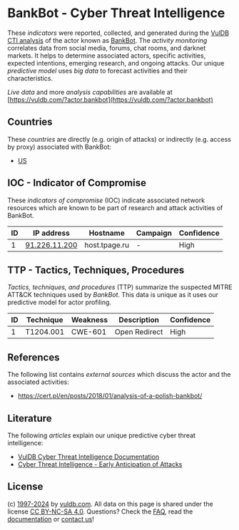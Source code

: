 # BankBot - Cyber Threat Intelligence

These _indicators_ were reported, collected, and generated during the [VulDB CTI analysis](https://vuldb.com/?kb.cti) of the actor known as [BankBot](https://vuldb.com/?actor.bankbot). The _activity monitoring_ correlates data from social media, forums, chat rooms, and darknet markets. It helps to determine associated actors, specific activities, expected intentions, emerging research, and ongoing attacks. Our unique _predictive model_ uses _big data_ to forecast activities and their characteristics.

_Live data_ and more _analysis capabilities_ are available at [https://vuldb.com/?actor.bankbot](https://vuldb.com/?actor.bankbot)

## Countries

These _countries_ are directly (e.g. origin of attacks) or indirectly (e.g. access by proxy) associated with BankBot:

* [US](https://vuldb.com/?country.us)

## IOC - Indicator of Compromise

These _indicators of compromise_ (IOC) indicate associated network resources which are known to be part of research and attack activities of BankBot.

ID | IP address | Hostname | Campaign | Confidence
-- | ---------- | -------- | -------- | ----------
1 | [91.226.11.200](https://vuldb.com/?ip.91.226.11.200) | host.tpage.ru | - | High

## TTP - Tactics, Techniques, Procedures

_Tactics, techniques, and procedures_ (TTP) summarize the suspected MITRE ATT&CK techniques used by _BankBot_. This data is unique as it uses our predictive model for actor profiling.

ID | Technique | Weakness | Description | Confidence
-- | --------- | -------- | ----------- | ----------
1 | T1204.001 | CWE-601 | Open Redirect | High

## References

The following list contains _external sources_ which discuss the actor and the associated activities:

* https://cert.pl/en/posts/2018/01/analysis-of-a-polish-bankbot/

## Literature

The following _articles_ explain our unique predictive cyber threat intelligence:

* [VulDB Cyber Threat Intelligence Documentation](https://vuldb.com/?kb.cti)
* [Cyber Threat Intelligence - Early Anticipation of Attacks](https://www.scip.ch/en/?labs.20201022)

## License

(c) [1997-2024](https://vuldb.com/?kb.changelog) by [vuldb.com](https://vuldb.com/?kb.about). All data on this page is shared under the license [CC BY-NC-SA 4.0](https://creativecommons.org/licenses/by-nc-sa/4.0/). Questions? Check the [FAQ](https://vuldb.com/?kb.faq), read the [documentation](https://vuldb.com/?kb) or [contact us](https://vuldb.com/?contact)!
